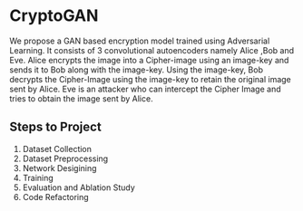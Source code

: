 # CryptoGAN
We propose a GAN based encryption model trained using Adversarial Learning. It consists of 3 convolutional autoencoders namely Alice ,Bob and Eve. Alice encrypts the image into a Cipher-image using an image-key and sends it to Bob along with the image-key. Using the image-key, Bob decrypts the Cipher-Image using the image-key to retain the original image sent by Alice. Eve is an attacker who can intercept the Cipher Image and tries to obtain the image sent by Alice.



## Steps to Project
<ol>
  <li> Dataset Collection</li>
  <li> Dataset Preprocessing </li>
  <li> Network Desigining </li>
  <li> Training </li>
  <li> Evaluation and Ablation Study </li>
  <li> Code Refactoring </li>
